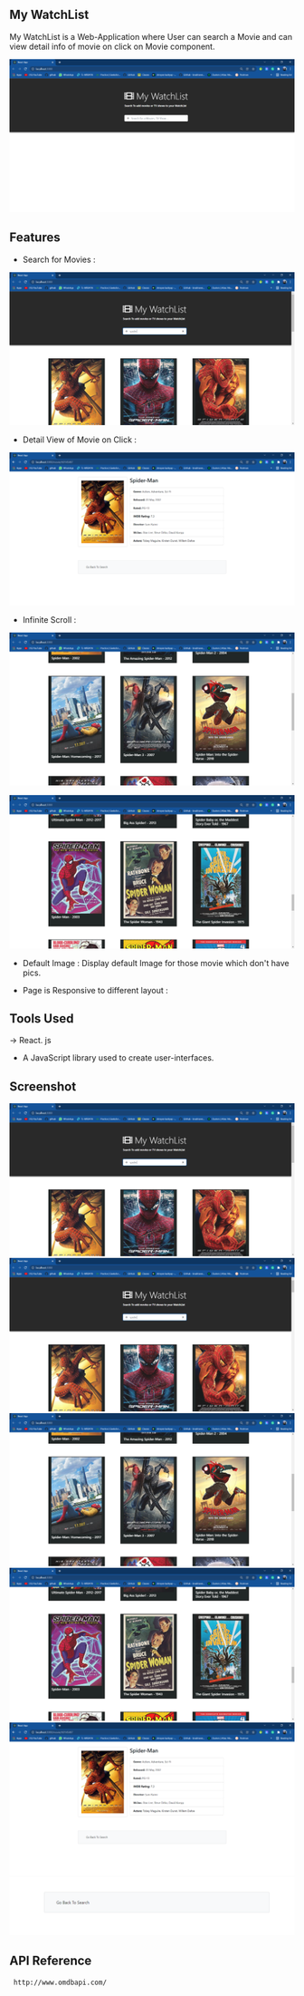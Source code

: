 

## My WatchList
My WatchList is a Web-Application where User can search a Movie and can view detail info of movie on click on Movie component.

![App Screenshot](https://github.com/Shreyan101/My-WatchList/blob/master/images/front-page.png?raw=true)


## Features 

- Search for Movies :

![App Screenshot](https://github.com/Shreyan101/My-WatchList/blob/master/images/search-page.png?raw=true)

- Detail View of Movie on Click :

![App Screenshot](https://github.com/Shreyan101/My-WatchList/blob/master/images/MovieInfo.png?raw=true)


- Infinite Scroll :

![App Screenshot](https://github.com/Shreyan101/My-WatchList/blob/master/images/infiniteScroll1.png?raw=true)

![App Screenshot](https://github.com/Shreyan101/My-WatchList/blob/master/images/infiniteScroll2.png?raw=true)

- Default Image :
   Display default Image for those movie which don't have pics.
   


- Page is Responsive to different layout :




         



## Tools Used

&#8594; React. js

-  A JavaScript library used to create user-interfaces.

## Screenshot

![App Screenshot](https://github.com/Shreyan101/My-WatchList/blob/master/images/search-page.png?raw=true)
![App Screenshot](https://github.com/Shreyan101/My-WatchList/blob/master/images/movieSelect.png?raw=true)
![App Screenshot](https://github.com/Shreyan101/My-WatchList/blob/master/images/infiniteScroll1.png?raw=true)
![App Screenshot](https://github.com/Shreyan101/My-WatchList/blob/master/images/infiniteScroll2.png?raw=true)
![App Screenshot](https://github.com/Shreyan101/My-WatchList/blob/master/images/MovieInfo.png?raw=true)
![App Screenshot](https://github.com/Shreyan101/My-WatchList/blob/master/images/backtohome.png?raw=true)
## API Reference



```http
 http://www.omdbapi.com/
```

